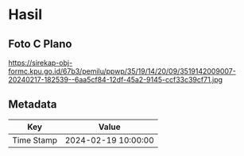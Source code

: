 # Hasil

## Foto C Plano

https://sirekap-obj-formc.kpu.go.id/67b3/pemilu/ppwp/35/19/14/20/09/3519142009007-20240217-182539--6aa5cf84-12df-45a2-9145-ccf33c39cf71.jpg


## Metadata

| Key        | Value               |
| ---------- | ------------------- |
| Time Stamp | 2024-02-19 10:00:00 |



